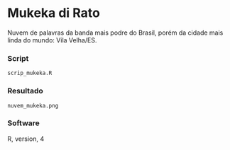 # Mukeka di Rato

Nuvem de palavras da banda mais podre do Brasil, porém da cidade mais linda do mundo: Vila Velha/ES.

### Script

`scrip_mukeka.R`

### Resultado

`nuvem_mukeka.png`

### Software

R, version, 4

